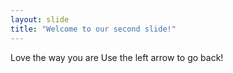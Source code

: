```yaml
---
layout: slide
title: "Welcome to our second slide!"
---
```

Love the way you are
Use the left arrow to go back!
